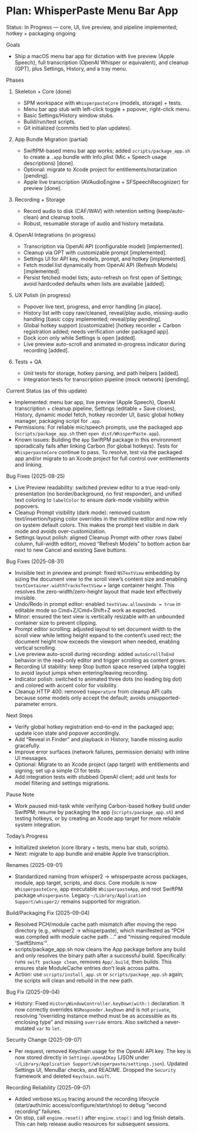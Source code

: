# Plan: WhisperPaste Menu Bar App

Status: In Progress — core, UI, live preview, and pipeline implemented; hotkey + packaging ongoing

Goals
- Ship a macOS menu bar app for dictation with live preview (Apple Speech), full transcription (OpenAI Whisper or equivalent), and cleanup (GPT), plus Settings, History, and a tray menu.

Phases
1) Skeleton + Core (done)
   - SPM workspace with `WhisperpasteCore` (models, storage) + tests.
   - Menu bar app stub with left-click toggle + popover, right-click menu.
   - Basic Settings/History window stubs.
   - Build/run/test scripts.
   - Git initialized (commits tied to plan updates).

2) App Bundle Migration (partial)
   - SwiftPM-based menu bar app works; added `scripts/package_app.sh` to create a `.app` bundle with Info.plist (Mic + Speech usage descriptions) [done].
   - Optional: migrate to Xcode project for entitlements/notarization [pending].
   - Apple live transcription (AVAudioEngine + SFSpeechRecognizer) for preview [done].

3) Recording + Storage
   - Record audio to disk (CAF/WAV) with retention setting (keep/auto-clean) and cleanup tools.
   - Robust, resumable storage of audio and history metadata.

4) OpenAI Integrations (in progress)
   - Transcription via OpenAI API (configurable model) [implemented].
   - Cleanup via GPT with customizable prompt [implemented].
   - Settings UI for API key, models, prompt, and hotkey [implemented].
   - Fetch model list dynamically from OpenAI API (Refresh Models) [implemented].
   - Persist fetched model lists; auto-refresh on first open of Settings; avoid hardcoded defaults when lists are available [added].

5) UX Polish (in progress)
   - Popover live text, progress, and error handling [in place].
   - History list with copy raw/cleaned, reveal/play audio, missing-audio handling [basic copy implemented; reveal/play pending].
   - Global hotkey support (customizable) [hotkey recorder + Carbon registration added; needs verification under packaged app].
   - Dock icon only while Settings is open [added].
   - Live preview auto-scroll and animated in-progress indicator during recording [added].

6) Tests + QA
   - Unit tests for storage, hotkey parsing, and path helpers [added].
   - Integration tests for transcription pipeline (mock network) [pending].

Current Status (as of this update)
- Implemented: menu bar app, live preview (Apple Speech), OpenAI transcription + cleanup pipeline, Settings (editable + Save closes), History, dynamic model fetch, hotkey recorder UI, basic global hotkey manager, packaging script for `.app`.
- Permissions: For reliable mic/speech prompts, use the packaged app (`scripts/package_app.sh` then `open dist/WhisperPaste.app`).
- Known issues: Building the `App` SwiftPM package in this environment sporadically fails after linking Carbon (for global hotkeys). Tests for `WhisperpasteCore` continue to pass. To resolve, test via the packaged app and/or migrate to an Xcode project for full control over entitlements and linking.

Bug Fixes (2025-08-25)
- Live Preview readability: switched preview editor to a true read-only presentation (no border/background, no first responder), and unified text coloring to `labelColor` to ensure dark-mode visibility within popovers.
- Cleanup Prompt visibility (dark mode): removed custom text/insertion/typing color overrides in the multiline editor and now rely on system default colors. This makes the prompt text visible in dark mode and avoids over-customization.
- Settings layout polish: aligned Cleanup Prompt with other rows (label column, full-width editor), moved “Refresh Models” to bottom action bar next to new Cancel and existing Save buttons.

Bug Fixes (2025-08-31)
- Invisible text in preview and prompt: fixed `NSTextView` embedding by sizing the document view to the scroll view’s content size and enabling `textContainer.widthTracksTextView` + large container height. This resolves the zero-width/zero-height layout that made text effectively invisible.
- Undo/Redo in prompt editor: enabled `textView.allowsUndo = true` in editable mode so Cmd+Z/Cmd+Shift+Z work as expected.
- Minor: ensured the text view is vertically resizable with an unbounded container size to prevent clipping.
- Prompt editor scrolling: adjusted layout to set document width to the scroll view while letting height expand to the content’s used rect; the document height now exceeds the viewport when needed, enabling vertical scrolling.
 - Live preview auto-scroll during recording: added `autoScrollToEnd` behavior in the read-only editor and trigger scrolling as content grows.
 - Recording UI stability: keep Stop button space reserved (alpha toggle) to avoid layout jumps when entering/leaving recording.
- Indicator polish: switched to animated three dots (no leading big dot) and colored with accent color for visibility.
- Cleanup HTTP 400: removed `temperature` from cleanup API calls because some models only accept the default; avoids unsupported-parameter errors.

Next Steps
- Verify global hotkey registration end-to-end in the packaged app; update icon state and popover accordingly.
- Add “Reveal in Finder” and playback in History; handle missing audio gracefully.
- Improve error surfaces (network failures, permission denials) with inline UI messages.
- Optional: Migrate to an Xcode project (app target) with entitlements and signing; set up a simple CI for tests.
- Add integration tests with stubbed OpenAI client; add unit tests for model filtering and settings migrations.

Pause Note
- Work paused mid-task while verifying Carbon-based hotkey build under SwiftPM; resume by packaging the app (`scripts/package_app.sh`) and testing hotkeys, or by creating an Xcode app target for more reliable system integration.

Today’s Progress
- Initialized skeleton (core library + tests, menu bar stub, scripts).
- Next: migrate to app bundle and enable Apple live transcription.

Renames (2025-09-01)
- Standardized naming from whisper2 → whisperpaste across packages, module, app target, scripts, and docs. Core module is now `WhisperpasteCore`, app executable `WhisperpasteApp`, and root SwiftPM package `whisperpaste`. Legacy `~/Library/Application Support/whisper2/` remains supported for migration.

Build/Packaging Fix (2025-09-04)
- Resolved PCH/module cache path mismatch after moving the repo directory (e.g., whisper2 → whisperpaste), which manifested as “PCH was compiled with module cache path …” and “missing required module 'SwiftShims'”.
- scripts/package_app.sh now cleans the App package before any build and only resolves the binary path after a successful build. Specifically: runs `swift package clean`, removes `App/.build`, then builds. This ensures stale ModuleCache entries don’t leak across paths.
- Action: use `scripts/install_app.sh` or `scripts/package_app.sh` again; the scripts will clean and rebuild in the new path.

Bug Fix (2025-09-04)
- History: Fixed `HistoryWindowController.keyDown(with:)` declaration. It now correctly overrides `NSResponder.keyDown` and is not `private`, resolving “overriding instance method must be as accessible as its enclosing type” and missing `override` errors. Also switched a never-mutated `var` to `let`.

Security Change (2025-09-07)
- Per request, removed Keychain usage for the OpenAI API key. The key is now stored directly in `Settings.openAIKey` (JSON under `~/Library/Application Support/whisperpaste/settings.json`). Updated Settings UI, MenuBar checks, and README. Dropped the `Security` framework and deleted `Keychain.swift`.

Recording Reliability (2025-09-07)
- Added verbose `NSLog` tracing around the recording lifecycle (start/auth/mic access/configure/start/stop) to debug “second recording” failures.
- On stop, call `engine.reset()` after `engine.stop()` and log finish details. This can help release audio resources for subsequent sessions.
